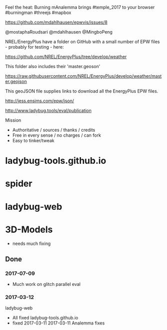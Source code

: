 

Feel the heat: Burning mAnalemma brings #temple_2017 to your browser #burningman #threejs #mapbox

https://github.com/mdahlhausen/epwvis/issues/8

@mostaphaRoudsari @mdahlhausen @MingboPeng 

NREL/EnergyPlus have a folder on GitHub with a small number of EPW files - probably for testing - here:

 https://github.com/NREL/EnergyPlus/tree/develop/weather

This folder also includes their 'master.geoson'

https://raw.githubusercontent.com/NREL/EnergyPlus/develop/weather/master.geojson

This geoJSON file supplies links to download all the EnergyPlus EPW files.

http://jess.ensims.com/epw/json/



http://www.ladybug.tools/eval/publication

Mission

* Authoritative / sources / thanks / credits
* Free in every sense / no charges / can fork
* Easy to tinker/tweak

# ladybug-tools.github.io

# spider

# ladybug-web

# 3D-Models

* needs much fixing

## Done

### 2017-07-09

* Much work on glitch parallel eval


### 2017-03-12
ladybug-web
* All fixed
ladybug-tools.github.io
* fixed 2017-03-11
2017-03-11 Analemma fixes